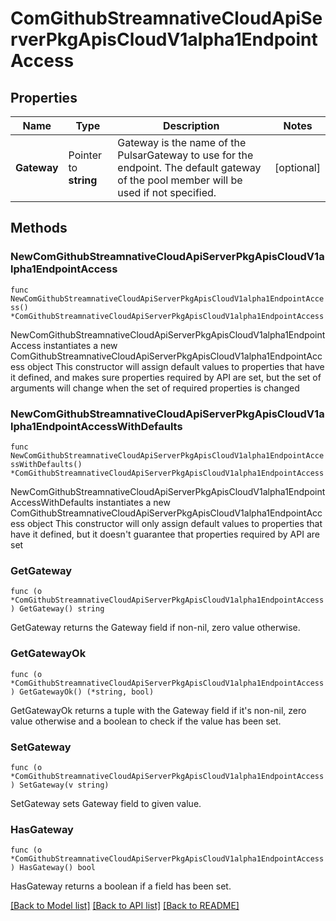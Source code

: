 # ComGithubStreamnativeCloudApiServerPkgApisCloudV1alpha1EndpointAccess

## Properties

Name | Type | Description | Notes
------------ | ------------- | ------------- | -------------
**Gateway** | Pointer to **string** | Gateway is the name of the PulsarGateway to use for the endpoint. The default gateway of the pool member will be used if not specified. | [optional] 

## Methods

### NewComGithubStreamnativeCloudApiServerPkgApisCloudV1alpha1EndpointAccess

`func NewComGithubStreamnativeCloudApiServerPkgApisCloudV1alpha1EndpointAccess() *ComGithubStreamnativeCloudApiServerPkgApisCloudV1alpha1EndpointAccess`

NewComGithubStreamnativeCloudApiServerPkgApisCloudV1alpha1EndpointAccess instantiates a new ComGithubStreamnativeCloudApiServerPkgApisCloudV1alpha1EndpointAccess object
This constructor will assign default values to properties that have it defined,
and makes sure properties required by API are set, but the set of arguments
will change when the set of required properties is changed

### NewComGithubStreamnativeCloudApiServerPkgApisCloudV1alpha1EndpointAccessWithDefaults

`func NewComGithubStreamnativeCloudApiServerPkgApisCloudV1alpha1EndpointAccessWithDefaults() *ComGithubStreamnativeCloudApiServerPkgApisCloudV1alpha1EndpointAccess`

NewComGithubStreamnativeCloudApiServerPkgApisCloudV1alpha1EndpointAccessWithDefaults instantiates a new ComGithubStreamnativeCloudApiServerPkgApisCloudV1alpha1EndpointAccess object
This constructor will only assign default values to properties that have it defined,
but it doesn't guarantee that properties required by API are set

### GetGateway

`func (o *ComGithubStreamnativeCloudApiServerPkgApisCloudV1alpha1EndpointAccess) GetGateway() string`

GetGateway returns the Gateway field if non-nil, zero value otherwise.

### GetGatewayOk

`func (o *ComGithubStreamnativeCloudApiServerPkgApisCloudV1alpha1EndpointAccess) GetGatewayOk() (*string, bool)`

GetGatewayOk returns a tuple with the Gateway field if it's non-nil, zero value otherwise
and a boolean to check if the value has been set.

### SetGateway

`func (o *ComGithubStreamnativeCloudApiServerPkgApisCloudV1alpha1EndpointAccess) SetGateway(v string)`

SetGateway sets Gateway field to given value.

### HasGateway

`func (o *ComGithubStreamnativeCloudApiServerPkgApisCloudV1alpha1EndpointAccess) HasGateway() bool`

HasGateway returns a boolean if a field has been set.


[[Back to Model list]](../README.md#documentation-for-models) [[Back to API list]](../README.md#documentation-for-api-endpoints) [[Back to README]](../README.md)


